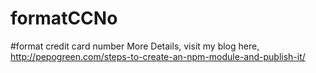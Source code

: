 # formatCCNo
#format credit card number
More Details, visit my blog here,
http://pepogreen.com/steps-to-create-an-npm-module-and-publish-it/